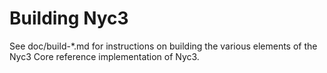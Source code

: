 Building Nyc3
================

See doc/build-*.md for instructions on building the various
elements of the Nyc3 Core reference implementation of Nyc3.
